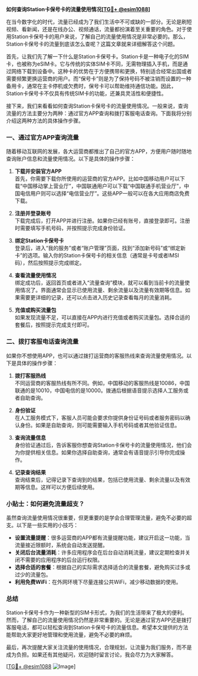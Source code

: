**如何查询Station卡保号卡的流量使用情况[[TG💪+ @esim1088](https://t.me/s/esim1088)]**

在当今数字化的时代，流量已经成为了我们生活中不可或缺的一部分。无论是刷短视频、看新闻，还是在线办公、视频通话，流量都扮演着至关重要的角色。对于使用Station卡保号卡的用户来说，了解自己的流量使用情况是非常必要的。那么，Station卡保号卡的流量到底该怎么查呢？这篇文章就来详细解答这个问题。

首先，让我们先了解一下什么是Station卡保号卡。Station卡是一种电子化的SIM卡，也被称为eSIM卡。它与传统的实体SIM卡不同，无需物理插入手机，而是通过网络下载到设备中。这种卡的优势在于方便携带和更换，特别适合经常出国或者需要频繁更换运营商的用户。而“保号卡”则是为了保持号码不被注销而设置的一种备用卡，通常在主卡停机或欠费时，保号卡可以帮助维持通信功能。因此，Station卡保号卡不仅具有传统SIM卡的功能，还兼具灵活性和便捷性。

接下来，我们来看看如何查询Station卡保号卡的流量使用情况。一般来说，查询流量的方法主要分为两种：通过官方APP查询和拨打客服电话查询。下面我将分别介绍这两种方法的具体操作步骤。

### 一、通过官方APP查询流量

随着移动互联网的发展，各大运营商都推出了自己的官方APP，方便用户随时随地查询账户信息和流量使用情况。以下是具体的操作步骤：

1. **下载并安装官方APP**  
   首先，你需要下载你所使用的运营商的官方APP。比如中国移动用户可以下载“中国移动掌上营业厅”，中国联通用户可以下载“中国联通手机营业厅”，中国电信用户则可以选择“电信营业厅”。这些APP一般可以在各大应用商店免费下载。

2. **注册并登录账号**  
   下载完成后，打开APP并进行注册。如果你已经有账号，直接登录即可。注册时需要填写手机号码，并按照提示完成身份验证。

3. **绑定Station卡保号卡**  
   登录后，进入“我的服务”或者“账户管理”页面，找到“添加新号码”或“绑定新卡”的选项。输入你的Station卡保号卡的相关信息（通常是卡号或者IMSI码），然后按照提示完成绑定。

4. **查看流量使用情况**  
   绑定成功后，返回首页或者进入“流量查询”模块，就可以看到当前卡的流量使用情况了。界面通常会显示已使用流量、剩余流量以及流量有效期等信息。如果需要更详细的记录，还可以点击进入历史记录查看每月的流量消耗。

5. **充值或购买流量包**  
   如果发现流量不足，可以直接在APP内进行充值或者购买流量包。选择合适的套餐后，按照提示完成支付即可。

### 二、拨打客服电话查询流量

如果你不想使用APP，也可以通过拨打运营商的客服热线来查询流量使用情况。以下是具体的操作步骤：

1. **拨打客服热线**  
   不同运营商的客服热线有所不同。例如，中国移动的客服热线是10086，中国联通的是10010，中国电信的是10000。拨通后根据语音提示选择人工服务或者自助查询。

2. **身份验证**  
   在人工服务模式下，客服人员可能会要求你提供身份证号码或者服务密码以确认身份。如果是自助查询，则可能需要输入手机号码或者其他验证信息。

3. **查询流量信息**  
   身份验证通过后，告诉客服你想查询Station卡保号卡的流量使用情况，他们会为你提供相关信息。如果你选择自助查询，通常会有语音提示引导你完成操作。

4. **记录查询结果**  
   查询结束后，记得记录下查询到的结果，包括已使用流量、剩余流量以及有效期等信息。这样可以方便后续使用。

### 小贴士：如何避免流量超支？

虽然查询流量使用情况很重要，但更重要的是学会合理管理流量，避免不必要的超支。以下是一些实用的小技巧：

- **设置流量提醒**：很多运营商的APP都有流量提醒功能，建议开启这一功能，当流量接近限额时，系统会自动发送提醒。
- **关闭后台流量消耗**：许多应用程序会在后台自动消耗流量，建议定期检查并关闭不需要的应用程序的后台运行权限。
- **选择合适的套餐**：根据自己的实际需求选择适合的流量套餐，避免购买过多或过少的流量包。
- **利用免费WiFi**：在外网环境下尽量连接公共WiFi，减少移动数据的使用。

### 总结

Station卡保号卡作为一种新型的SIM卡形式，为我们的生活带来了极大的便利。然而，了解自己的流量使用情况仍然是非常重要的。无论是通过官方APP还是拨打客服电话，都可以轻松查询到Station卡保号卡的流量信息。希望本文提供的方法能帮助大家更好地管理和使用流量，避免不必要的麻烦。

最后，再次提醒大家关注流量的使用情况，合理规划，让流量为我们服务，而不是成为负担。如果还有其他疑问，欢迎随时留言讨论，我会尽力为大家解答。

[[TG💪+ @esim1088](https://t.me/s/esim1088) ![Image](https://i.postimg.cc/4NQfJmqS/Snipaste-2025-05-13-00-14-12.png)]